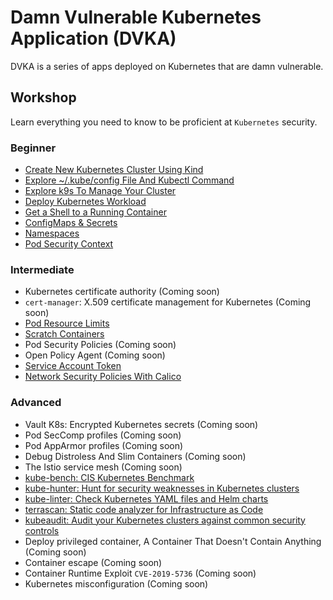 # Damn Vulnerable Kubernetes Application (DVKA)

DVKA is a series of apps deployed on Kubernetes that are damn vulnerable.

## Workshop

Learn everything you need to know to be proficient at `Kubernetes` security.

### Beginner

- [Create New Kubernetes Cluster Using Kind](./lab-1/README.md)
- [Explore ~/.kube/config File And Kubectl Command](./lab-2/README.md)
- [Explore k9s To Manage Your Cluster](./lab-3/README.md)
- [Deploy Kubernetes Workload](./lab-4/README.md)
- [Get a Shell to a Running Container](./lab-5/README.md)
- [ConfigMaps & Secrets](./lab-6/README.md)
- [Namespaces](./lab-7/README.md)
- [Pod Security Context](./lab-8/README.md)

### Intermediate

- Kubernetes certificate authority (Coming soon)
- `cert-manager`: X.509 certificate management for Kubernetes (Coming soon)
- [Pod Resource Limits](./lab-9/README.md)
- [Scratch Containers](./lab-10/README.md)
- Pod Security Policies (Coming soon)
- Open Policy Agent (Coming soon)
- [Service Account Token](./lab-11/README.md)
- [Network Security Policies With Calico](./lab-12/README.md)

### Advanced

- Vault K8s: Encrypted Kubernetes secrets (Coming soon)
- Pod SecComp profiles (Coming soon)
- Pod AppArmor profiles (Coming soon)
- Debug Distroless And Slim Containers (Coming soon)
- The Istio service mesh (Coming soon)
- [kube-bench: CIS Kubernetes Benchmark](./lab-13/README.md)
- [kube-hunter: Hunt for security weaknesses in Kubernetes clusters](./lab-14/README.md)
- [kube-linter: Check Kubernetes YAML files and Helm charts](./lab-15/README.md)
- [terrascan: Static code analyzer for Infrastructure as Code](./lab-16/README.md)
- [kubeaudit: Audit your Kubernetes clusters against common security controls](./lab-17/README.md)
- Deploy privileged container, A Container That Doesn't Contain Anything (Coming soon)
- Container escape (Coming soon)
- Container Runtime Exploit `CVE-2019-5736` (Coming soon)
- Kubernetes misconfiguration (Coming soon)
